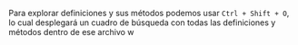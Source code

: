 
Para explorar definiciones y sus métodos podemos usar ``Ctrl + Shift + O``, lo cual desplegará un cuadro de búsqueda con todas las definiciones y métodos dentro de ese archivo
w